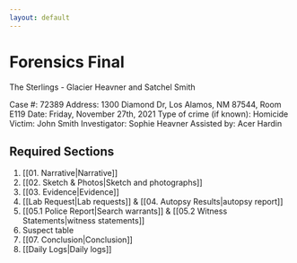 ```yaml
---
layout: default
---
```


# Forensics Final

The Sterlings - Glacier Heavner and Satchel Smith
 
 Case #: 72389
Address: 1300 Diamond Dr, Los Alamos, NM 87544, Room E119
Date: Friday, November 27th, 2021
Type of crime (if known): Homicide
Victim: John Smith
Investigator: Sophie Heavner
Assisted by: Acer Hardin

## Required Sections
1. [[01. Narrative|Narrative]]
2. [[02. Sketch & Photos|Sketch and photographs]]
3. [[03. Evidence|Evidence]]
4. [[Lab Request|Lab requests]] & [[04. Autopsy Results|autopsy report]]
5. [[05.1 Police Report|Search warrants]] & [[05.2 Witness Statements|witness statements]]
6. Suspect table
7. [[07. Conclusion|Conclusion]]
8. [[Daily Logs|Daily logs]]